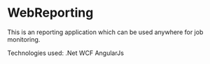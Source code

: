 # WebReporting

This is an reporting application which can be used anywhere for job monitoring.

Technologies used:
.Net WCF
AngularJs
